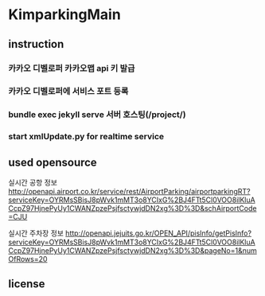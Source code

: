 # KimparkingMain

## instruction
### 카카오 디벨로퍼 카카오맵 api 키 발급
### 카카오 디벨로퍼에 서비스 포트 등록
### bundle exec jekyll serve 서버 호스팅(/project/)
### start xmlUpdate.py for realtime service

## used opensource
실시간 공항 정보
http://openapi.airport.co.kr/service/rest/AirportParking/airportparkingRT?serviceKey=OYRMsSBisJ8pWvk1mMT3o8YCIxG%2BJ4FTt5Cl0VOO8ilKluACcpZ97HjnePyUy1CWANZpzePsjfsctywjdDN2xg%3D%3D&schAirportCode=CJU

실시간 주차장 정보
http://openapi.jejuits.go.kr/OPEN_API/pisInfo/getPisInfo?serviceKey=OYRMsSBisJ8pWvk1mMT3o8YCIxG%2BJ4FTt5Cl0VOO8ilKluACcpZ97HjnePyUy1CWANZpzePsjfsctywjdDN2xg%3D%3D&pageNo=1&numOfRows=20



## license

